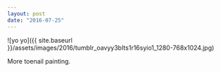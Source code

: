 ```yaml
---
layout: post
date: "2016-07-25"
---
```


![yo yo]({{ site.baseurl }}/assets/images/2016/tumblr_oavyy3bIts1r16syio1_1280-768x1024.jpg)

More toenail painting.
